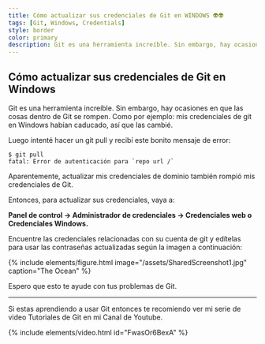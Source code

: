 ```yaml
---
title: Cómo actualizar sus credenciales de Git en WINDOWS 👽👽
tags: [Git, Windows, Credentials]
style: border
color: primary
description: Git es una herramienta increíble. Sin embargo, hay ocasiones en que las cosas dentro de Git se rompen. Como por ejemplo: mis credenciales de git en Windows habían caducado, así que las cambié.
---
```


## Cómo actualizar sus credenciales de Git en Windows

Git es una herramienta increíble. Sin embargo, hay ocasiones en que las cosas dentro de Git se rompen. Como por ejemplo: mis credenciales de git en Windows habían caducado, así que las cambié.

Luego intenté hacer un git pull y recibí este bonito mensaje de error:

```terminal
$ git pull
fatal: Error de autenticación para `repo url /`
 ```

Aparentemente, actualizar mis credenciales de dominio también rompió mis credenciales de Git.

Entonces, para actualizar sus credenciales, vaya a:

**Panel de control -> Administrador de credenciales -> Credenciales web o Credenciales Windows.**

Encuentre las credenciales relacionadas con su cuenta de git y edítelas para usar las contraseñas actualizadas según la imagen a continuación:

{% include elements/figure.html image="/assets/SharedScreenshot1.jpg" caption="The Ocean" %}

Espero que esto te ayude con tus problemas de Git.

------------------------

Si estas aprendiendo a usar Git entonces te recomiendo ver mi serie de video Tutoriales de Git en mi Canal de Youtube.

{% include elements/video.html id="FwasOr6BexA" %}
